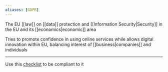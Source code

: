 ```yaml
---
aliases: [GDPR]
---
```


The EU [[law]] on [[data]] protection and [[Information Security|Security]] in the EU and its [[economics|economic]] area

Tries to promote confidence in using online services while allows digital innovation within EU, balancing interest of [[business|companies]] and individuals

---

Use this [checklist](https://gdprchecklist.io/) to be compliant to it
